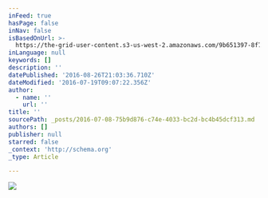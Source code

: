 ```yaml
---
inFeed: true
hasPage: false
inNav: false
isBasedOnUrl: >-
  https://the-grid-user-content.s3-us-west-2.amazonaws.com/9b651397-8f76-4268-9557-31174ddf7e48.jpg
inLanguage: null
keywords: []
description: ''
datePublished: '2016-08-26T21:03:36.710Z'
dateModified: '2016-07-19T09:07:22.356Z'
author:
  - name: ''
    url: ''
title: ''
sourcePath: _posts/2016-07-08-75b9d876-c74e-4033-bc2d-bc4b45dcf313.md
authors: []
publisher: null
starred: false
_context: 'http://schema.org'
_type: Article

---
```

![](https://imgflo.herokuapp.com/graph/vahj1ThiexotieMo/c2bec9b55b131eb081293d0bd818f0af/croprotate.jpg?cropheight=3264&cropwidth=1836&degrees=-90&input=https%3A%2F%2Fthe-grid-user-content.s3-us-west-2.amazonaws.com%2F9b651397-8f76-4268-9557-31174ddf7e48.jpg&x=0&y=0)